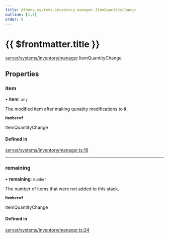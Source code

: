 ```yaml
---
title: Athena.systems.inventory.manager.ItemQuantityChange
outline: [1,3]
order: 0
---
```


# {{ $frontmatter.title }}


[server/systems/inventory/manager](../modules/server_systems_inventory_manager.md).ItemQuantityChange

## Properties

### item

• **item**: `any`

The modified item after making qunatity modifications to it.

**`Memberof`**

ItemQuantityChange

#### Defined in

[server/systems/inventory/manager.ts:16](https://github.com/Stuyk/altv-athena/blob/ae8402672/src/core/server/systems/inventory/manager.ts#L16)

___

### remaining

• **remaining**: `number`

The number of items that were not added to this stack.

**`Memberof`**

ItemQuantityChange

#### Defined in

[server/systems/inventory/manager.ts:24](https://github.com/Stuyk/altv-athena/blob/ae8402672/src/core/server/systems/inventory/manager.ts#L24)
